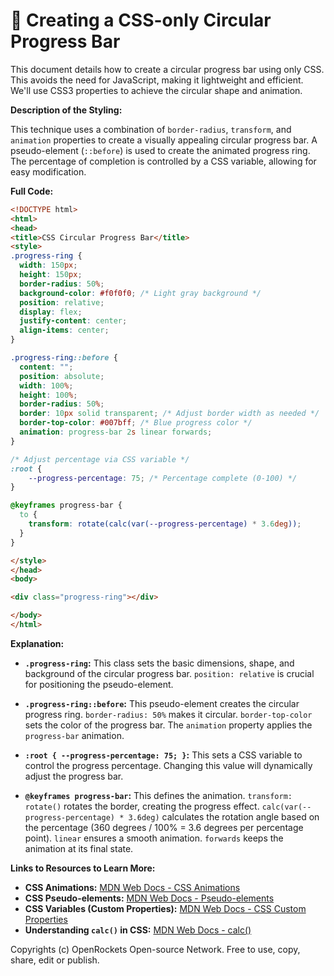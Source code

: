 # 🐞 Creating a CSS-only Circular Progress Bar


This document details how to create a circular progress bar using only CSS.  This avoids the need for JavaScript, making it lightweight and efficient. We'll use CSS3 properties to achieve the circular shape and animation.


**Description of the Styling:**

This technique uses a combination of `border-radius`, `transform`, and `animation` properties to create a visually appealing circular progress bar. A pseudo-element (`::before`) is used to create the animated progress ring.  The percentage of completion is controlled by a CSS variable, allowing for easy modification.


**Full Code:**

```html
<!DOCTYPE html>
<html>
<head>
<title>CSS Circular Progress Bar</title>
<style>
.progress-ring {
  width: 150px;
  height: 150px;
  border-radius: 50%;
  background-color: #f0f0f0; /* Light gray background */
  position: relative;
  display: flex;
  justify-content: center;
  align-items: center;
}

.progress-ring::before {
  content: "";
  position: absolute;
  width: 100%;
  height: 100%;
  border-radius: 50%;
  border: 10px solid transparent; /* Adjust border width as needed */
  border-top-color: #007bff; /* Blue progress color */
  animation: progress-bar 2s linear forwards;
}

/* Adjust percentage via CSS variable */
:root {
    --progress-percentage: 75; /* Percentage complete (0-100) */
}

@keyframes progress-bar {
  to {
    transform: rotate(calc(var(--progress-percentage) * 3.6deg));
  }
}

</style>
</head>
<body>

<div class="progress-ring"></div>

</body>
</html>
```

**Explanation:**

* **`.progress-ring`:** This class sets the basic dimensions, shape, and background of the circular progress bar.  `position: relative` is crucial for positioning the pseudo-element.

* **`.progress-ring::before`:** This pseudo-element creates the circular progress ring.  `border-radius: 50%` makes it circular.  `border-top-color` sets the color of the progress bar.  The `animation` property applies the `progress-bar` animation.

* **`:root { --progress-percentage: 75; }`:**  This sets a CSS variable to control the progress percentage.  Changing this value will dynamically adjust the progress bar.

* **`@keyframes progress-bar`:** This defines the animation.  `transform: rotate()` rotates the border, creating the progress effect. `calc(var(--progress-percentage) * 3.6deg)` calculates the rotation angle based on the percentage (360 degrees / 100% = 3.6 degrees per percentage point).  `linear` ensures a smooth animation. `forwards` keeps the animation at its final state.


**Links to Resources to Learn More:**

* **CSS Animations:** [MDN Web Docs - CSS Animations](https://developer.mozilla.org/en-US/docs/Web/CSS/animation)
* **CSS Pseudo-elements:** [MDN Web Docs - Pseudo-elements](https://developer.mozilla.org/en-US/docs/Web/CSS/Pseudo-elements)
* **CSS Variables (Custom Properties):** [MDN Web Docs - CSS Custom Properties](https://developer.mozilla.org/en-US/docs/Web/CSS/Using_CSS_custom_properties)
* **Understanding `calc()` in CSS:** [MDN Web Docs - calc()](https://developer.mozilla.org/en-US/docs/Web/CSS/calc)


Copyrights (c) OpenRockets Open-source Network. Free to use, copy, share, edit or publish.

